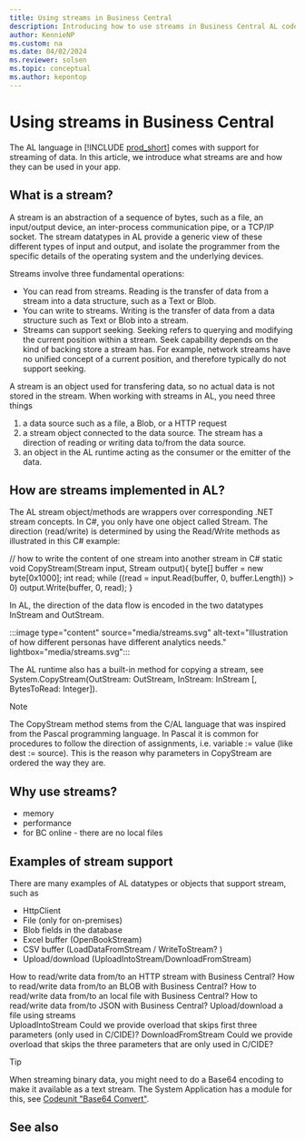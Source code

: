 ```yaml
---
title: Using streams in Business Central
description: Introducing how to use streams in Business Central AL code.
author: KennieNP
ms.custom: na
ms.date: 04/02/2024
ms.reviewer: solsen
ms.topic: conceptual
ms.author: kepontop
---
```


# Using streams in Business Central

The AL language in [!INCLUDE [prod_short](includes/prod_short.md)] comes with support for streaming of data. In this article, we introduce what streams are and how they can be used in your app. 

## What is a stream?

A stream is an abstraction of a sequence of bytes, such as a file, an input/output device, an inter-process communication pipe, or a TCP/IP socket. The stream datatypes in AL provide a generic view of these different types of input and output, and isolate the programmer from the specific details of the operating system and the underlying devices.

Streams involve three fundamental operations:
- You can read from streams. Reading is the transfer of data from a stream into a data structure, such as a Text or Blob.
- You can write to streams. Writing is the transfer of data from a data structure such as Text or Blob into a stream.
- Streams can support seeking. Seeking refers to querying and modifying the current position within a stream. Seek capability depends on the kind of backing store a stream has. For example, network streams have no unified concept of a current position, and therefore typically do not support seeking.

A stream is an object used for transfering data, so no actual data is not stored in the stream. When working with streams in AL, you need three things
1. a data source such as a file, a Blob, or a HTTP request
2. a stream object connected to the data source. The stream has a direction of reading or writing data to/from the data source.
3. an object in the AL runtime acting as the consumer or the emitter of the data.

## How are streams implemented in AL?

The AL stream object/methods are wrappers over corresponding .NET stream concepts. In C#, you only have one object called Stream. The direction (read/write) is determined by using the Read/Write methods as illustrated in this C# example:

// how to write the content of one stream into another stream in C#
static void CopyStream(Stream input, Stream output){
    byte[] buffer = new byte[0x1000];
    int read;
    while ((read = input.Read(buffer, 0, buffer.Length)) > 0) 
        output.Write(buffer, 0, read);
}

In AL, the direction of the data flow is encoded in the two datatypes InStream and OutStream. 

:::image type="content" source="media/streams.svg" alt-text="Illustration of how different personas have different analytics needs." lightbox="media/streams.svg":::


The AL runtime also has a built-in method for copying a stream, see 
System.CopyStream(OutStream: OutStream, InStream: InStream [, BytesToRead: Integer]).

> [!NOTE]
> 
> The CopyStream method stems from the C/AL language that was inspired from the Pascal programming language. In Pascal it is common for procedures to follow the direction of assignments, i.e. variable := value (like dest := source). This is the reason why parameters in CopyStream are ordered the way they are.

## Why use streams?

- memory
- performance
- for BC online - there are no local files


## Examples of stream support

There are many examples of AL datatypes or objects that support stream, such as 

- HttpClient
- File (only for on-premises)
- Blob fields in the database
- Excel buffer (OpenBookStream)
- CSV buffer (LoadDataFromStream / WriteToStream? )
- Upload/download (UploadIntoStream/DownloadFromStream)


How to read/write data from/to an HTTP stream with Business Central?
How to read/write data from/to an BLOB with Business Central?
How to read/write data from/to an local file with Business Central?
How to read/write data from/to JSON with Business Central?
Upload/download a file using streams    
    UploadIntoStream
    Could we provide overload that skips first three parameters (only used in C/CIDE)?
    DownloadFromStream
    Could we provide overload that skips the three parameters that are only used in C/CIDE?


> [!TIP]
>
> When streaming binary data, you might need to do a Base64 encoding to make it available as a text stream. The System Application has a module for this, see [Codeunit "Base64 Convert"](/business-central/application/system-application/codeunit/system.text.base64-convert).



## See also


